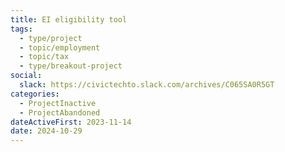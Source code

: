 ```yaml
---
title: EI eligibility tool
tags:
  - type/project
  - topic/employment
  - topic/tax
  - type/breakout-project
social:
  slack: https://civictechto.slack.com/archives/C065SA0R5GT
categories:
  - ProjectInactive
  - ProjectAbandoned
dateActiveFirst: 2023-11-14
date: 2024-10-29
---
```

